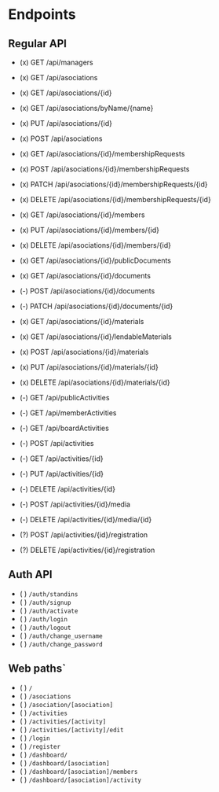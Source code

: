 # Endpoints

## Regular API
- (x) GET     /api/managers

- (x) GET     /api/asociations
- (x) GET     /api/asociations/{id}
- (x) GET     /api/asociations/byName/{name}
- (x) PUT     /api/asociations/{id}
- (x) POST    /api/asociations

- (x) GET     /api/asociations/{id}/membershipRequests
- (x) POST    /api/asociations/{id}/membershipRequests
- (x) PATCH   /api/asociations/{id}/membershipRequests/{id}
- (x) DELETE  /api/asociations/{id}/membershipRequests/{id}

- (x) GET     /api/asociations/{id}/members
- (x) PUT     /api/asociations/{id}/members/{id}
- (x) DELETE  /api/asociations/{id}/members/{id}

- (x) GET     /api/asociations/{id}/publicDocuments
- (x) GET     /api/asociations/{id}/documents
- (-) POST    /api/asociations/{id}/documents
- (-) PATCH   /api/asociations/{id}/documents/{id}

- (x) GET     /api/asociations/{id}/materials
- (x) GET     /api/asociations/{id}/lendableMaterials
- (x) POST    /api/asociations/{id}/materials
- (x) PUT     /api/asociations/{id}/materials/{id}
- (x) DELETE  /api/asociations/{id}/materials/{id}

- (-) GET     /api/publicActivities
- (-) GET     /api/memberActivities
- (-) GET     /api/boardActivities

- (-) POST    /api/activities
- (-) GET     /api/activities/{id}
- (-) PUT     /api/activities/{id}
- (-) DELETE  /api/activities/{id}

- (-) POST    /api/activities/{id}/media
- (-) DELETE  /api/activities/{id}/media/{id}

- (?) POST    /api/activities/{id}/registration
- (?) DELETE  /api/activities/{id}/registration


## Auth API

- ( ) `/auth/standins`
- ( ) `/auth/signup`
- ( ) `/auth/activate`
- ( ) `/auth/login`
- ( ) `/auth/logout`
- ( ) `/auth/change_username`
- ( ) `/auth/change_password`



## Web paths`

- ( ) `/`
- ( ) `/asociations`
- ( ) `/asociation/[asociation]`
- ( ) `/activities`
- ( ) `/activities/[activity]`
- ( ) `/activities/[activity]/edit`
- ( ) `/login`
- ( ) `/register`
- ( ) `/dashboard/`
- ( ) `/dashboard/[asociation]`
- ( ) `/dashboard/[asociation]/members`
- ( ) `/dashboard/[asociation]/activity`
